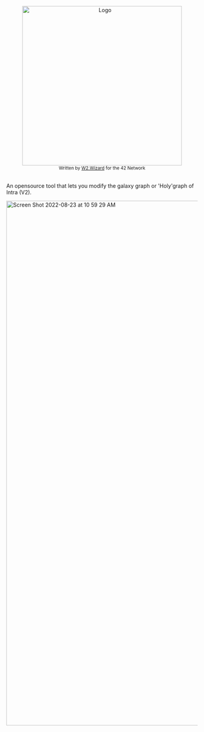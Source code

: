 </br>
<div align="center">
  <img width=420 src="https://user-images.githubusercontent.com/63303990/186118455-d1a2c167-702d-4be9-8e9e-08f3b7791902.png" alt="Logo">
</div>
<div align="center">
  <sub>Written by <a href="https://portfolio.w2wizard.dev/">W2.Wizard</a> for the 42 Network</sub>
</div>
</br>

An opensource tool that lets you modify the galaxy graph or 'Holy'graph of Intra (V2).

<img width="1382" alt="Screen Shot 2022-08-23 at 10 59 29 AM" src="https://user-images.githubusercontent.com/63303990/186117654-5cae85d6-c2a0-4ceb-8c54-a481d165a1b5.png">
